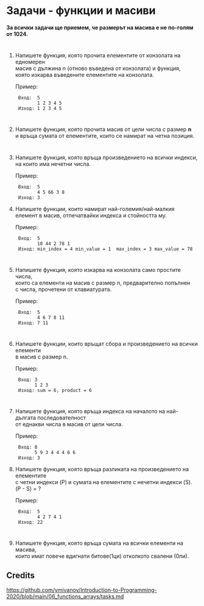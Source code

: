 # Задачи - функции и масиви
<b>За всички задачи ще приемем, че размерът на масива е не по-голям от 1024.</b>
# 

1. Напишете функция, която прочита елементите от конзолата на едномерен<br>
масив с дължина n (отново въведена от конзолата) и функция,<br>
която изкарва въведените елементите на конзолата.<br>

    Пример:

        Вход:  5 
               1 2 3 4 5 
        Изход: 1 2 3 4 5
# 

2. Напишете функция, която прочита масив от цели числа с размер <b>n</b><br>
и връща сумата от елементите, които се намират на четна позиция.
# 

3. Напишете функция, която връща произведението на всички индекси,<br>
на които има нечетни числа.

    Пример:

        Вход:  5 
               4 5 66 3 8 
        Изход: 3

4. Напишете функции, които намират най-големия/най-малкия<br>
елемент в масив, отпечатвайки индекса и стойността му.

    Пример:

        Вход:  5 
               10 44 2 78 1
        Изход: min_index = 4 min_value = 1  max_index = 3 max_value = 78 
# 

5. Напишете функция, която изкарва на конзолата само простите числа,<br>
които са елементи на масив с размер n, предварително попълнен<br>
с числа, прочетени от клавиатурата.<br>

    Пример:

        Вход:  5 
               4 6 7 8 11 
        Изход: 7 11
# 

6. Напишете функции, които връщат сбора и произведението на всички елементи<br>
в масив с размер n.

    Пример: 

        Вход: 3
              1 2 3
        Изход: sum = 6, product = 6
# 

7. Напишете функция, която връща индекса на началото на най-дългата последователност<br> от еднакви числа в масив от цели числа.

    Пример: 

        Вход: 8
              5 9 3 4 4 4 6 6
        Изход: 3

8. Напишете функция, която връща разликата на произведението на елементите<br>
с четни индекси (P) и сумата на елементите с нечетни индекси (S).<br> 
(P - S) = ?

    Пример: 

        Вход:  5
               4 2 7 4 1 
        Изход: 22
# 

9. Напишете функция, която връща сумата на всички елементи на масива,<br>
които имат повече вдигнати битове(1ци) отколкото свалени (0ли).

## Credits
https://github.com/ymivanov/Introduction-to-Programming-2020/blob/main/06_functions_arrays/tasks.md
